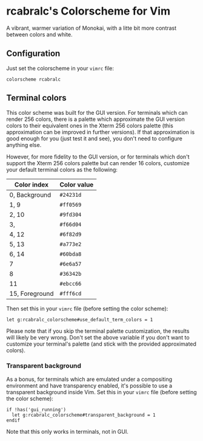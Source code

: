 # rcabralc's Colorscheme for Vim

A vibrant, warmer variation of Monokai, with a litte bit more contrast between
colors and white.


## Configuration

Just set the colorscheme in your `vimrc` file:

```
colorscheme rcabralc
```


## Terminal colors

This color scheme was built for the GUI version.  For terminals which can
render 256 colors, there is a palette which approximate the GUI version colors
to their equivalent ones in the Xterm 256 colors palette (this approximation
can be improved in further versions).  If that approximation is good enough
for you (just test it and see), you don't need to configure anything else.

However, for more fidelity to the GUI version, or for terminals which don't
support the Xterm 256 colors palette but can render 16 colors, customize your
default terminal colors as the following:

Color index    | Color value
-------------- | -----------
0, Background  | `#24231d`
1, 9           | `#ff0569`
2, 10          | `#9fd304`
3,             | `#f66d04`
4, 12          | `#6f82d9`
5, 13          | `#a773e2`
6, 14          | `#60bda8`
7              | `#6e6a57`
8              | `#36342b`
11             | `#ebcc66`
15, Foreground | `#fff6cd`

Then set this in your `vimrc` file (before setting the color scheme):

```
let g:rcabralc_colorscheme#use_default_term_colors = 1
```

Please note that if you skip the terminal palette customization, the results
will likely be very wrong.  Don't set the above variable if you don't want to
customize your terminal's palette (and stick with the provided approximated
colors).


### Transparent background

As a bonus, for terminals which are emulated under a compositing environment
and have transparency enabled, it's possible to use a transparent background
inside Vim.  Set this in your `vimrc` file (before setting the color scheme):

```
if !has('gui_running')
  let g:rcabralc_colorscheme#transparent_background = 1
endif
```

Note that this only works in terminals, not in GUI.
